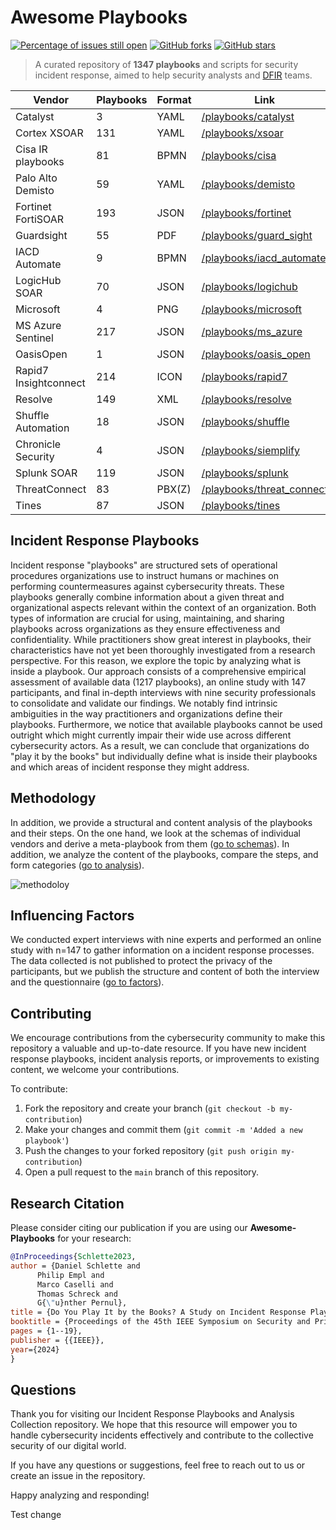 Awesome Playbooks [](https://github.com/luduslibrum/awesome-playbooks)
=============================================================

[![Percentage of issues still open](http://isitmaintained.com/badge/open/luduslibrum/awesome-playbooks.svg)](http://isitmaintained.com/project/luduslibrum/awesome-playbooks "Percentage of issues still open")
[![GitHub forks](https://img.shields.io/github/forks/luduslibrum/awesome-playbooks)](https://github.com/luduslibrum/awesome-playbooks/network)
[![GitHub stars](https://img.shields.io/github/stars/luduslibrum/awesome-playbooks)](https://github.com/luduslibrum/awesome-playbooks/stargazers)

> A curated repository of **1347 playbooks** and scripts for security incident response, aimed to help security analysts and [DFIR](http://www.acronymfinder.com/Digital-Forensics%2c-Incident-Response-%28DFIR%29.html) teams.

| Vendor | Playbooks | Format | Link |
| --- | --- | --- | --- |
| Catalyst | 3 | YAML | [/playbooks/catalyst](playbooks/catalyst) |
| Cortex XSOAR | 131 | YAML | [/playbooks/xsoar](playbooks/xsoar) |
| Cisa IR playbooks | 81 | BPMN | [/playbooks/cisa](playbooks/cisa) |
| Palo Alto Demisto | 59 | YAML | [/playbooks/demisto](playbooks/demisto) |
| Fortinet FortiSOAR | 193 | JSON | [/playbooks/fortinet](playbooks/fortinet) |
| Guardsight | 55 | PDF | [/playbooks/guard\_sight](playbooks/guard_sight) |
| IACD Automate | 9 | BPMN | [/playbooks/iacd\_automate](playbooks/iacd_automate) |
| LogicHub SOAR | 70 | JSON | [/playbooks/logichub](playbooks/logichub) |
| Microsoft | 4 | PNG | [/playbooks/microsoft](playbooks/microsoft) |
| MS Azure Sentinel | 217 | JSON | [/playbooks/ms\_azure](playbooks/ms_azure) |
| OasisOpen | 1 | JSON | [/playbooks/oasis\_open](playbooks/oasis_open) |
| Rapid7 Insightconnect | 214 | ICON | [/playbooks/rapid7](playbooks/rapid7) |
| Resolve | 149 | XML | [/playbooks/resolve](playbooks/resolve) |
| Shuffle Automation | 18 | JSON | [/playbooks/shuffle](playbooks/shuffle) |
| Chronicle Security | 4 | JSON | [/playbooks/siemplify](playbooks/chronicle) |
| Splunk SOAR | 119 | JSON | [/playbooks/splunk](playbooks/splunk) |
| ThreatConnect | 83 | PBX(Z) | [/playbooks/threat\_connect](playbooks/threat_connect) |
| Tines | 87 | JSON | [/playbooks/tines](playbooks/tines) |

Incident Response Playbooks
-----------

Incident response "playbooks" are structured sets of operational procedures organizations use to instruct humans or machines on performing countermeasures against cybersecurity threats. These playbooks generally combine information about a given threat and organizational aspects relevant within the context of an organization. Both types of information are crucial for using, maintaining, and sharing playbooks across organizations as they ensure effectiveness and confidentiality.
While practitioners show great interest in playbooks, their characteristics have not yet been thoroughly investigated from a research perspective. For this reason, we explore the topic by analyzing what is inside a playbook. Our approach consists of a comprehensive empirical assessment of available data (1217 playbooks), an online study with 147 participants, and final in-depth interviews with nine security professionals to consolidate and validate our findings.
We notably find intrinsic ambiguities in the way practitioners and organizations define their playbooks. Furthermore, we notice that available playbooks cannot be used outright which might currently impair their wide use across different cybersecurity actors. As a result, we can conclude that organizations do "play it by the books" but individually define what is inside their playbooks and which areas of incident response they might address.

Methodology
-----------

In addition, we provide a structural and content analysis of the playbooks and their steps. On the one hand, we look at the schemas of individual vendors and derive a meta-playbook from them ([go to schemas](schemas/)). In addition, we analyze the content of the playbooks, compare the steps, and form categories ([go to analysis](analysis/)).

![methodoloy](https://user-images.githubusercontent.com/23430598/220401059-145d38f1-df7b-4bea-83b0-f45098a22282.svg)

Influencing Factors
-------

We conducted expert interviews with nine experts and performed an online study with n=147 to gather information on a incident response processes. The data collected is not published to protect the privacy of the participants, but we publish the structure and content of both the interview and the questionnaire ([go to factors](factors/)).


Contributing
-------

We encourage contributions from the cybersecurity community to make this repository a valuable and up-to-date resource. If you have new incident response playbooks, incident analysis reports, or improvements to existing content, we welcome your contributions.

To contribute:

1. Fork the repository and create your branch (`git checkout -b my-contribution`)
2. Make your changes and commit them (`git commit -m 'Added a new playbook'`)
3. Push the changes to your forked repository (`git push origin my-contribution`)
4. Open a pull request to the `main` branch of this repository.



Research Citation
-------

Please consider citing our publication if you are using our **Awesome-Playbooks** for your research: 

```bib
@InProceedings{Schlette2023,
author = {Daniel Schlette and 
	  Philip Empl and 
	  Marco Caselli and
	  Thomas Schreck and 
	  G{\"u}nther Pernul}, 
title = {Do You Play It by the Books? A Study on Incident Response Playbooks and Influencing Factors},
booktitle = {Proceedings of the 45th IEEE Symposium on Security and Privacy, {SP} 2024, San Francisco, CA, USA, May 20-23, 2024},
pages = {1--19},
publisher = {{IEEE}},
year={2024}
}
```


Questions
-------

Thank you for visiting our Incident Response Playbooks and Analysis Collection repository. We hope that this resource will empower you to handle cybersecurity incidents effectively and contribute to the collective security of our digital world.

If you have any questions or suggestions, feel free to reach out to us or create an issue in the repository.

Happy analyzing and responding!

Test change
